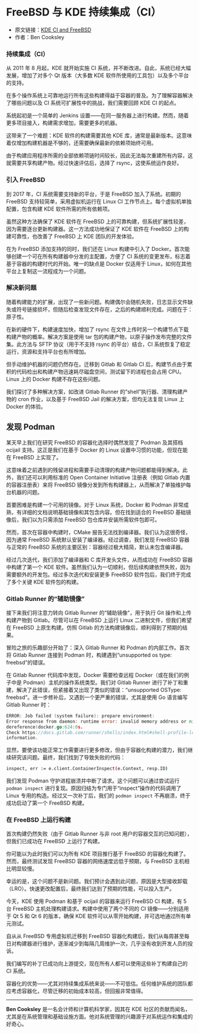 # FreeBSD 与 KDE 持续集成（CI） 

- 原文链接：[KDE CI and FreeBSD](https://freebsdfoundation.org/our-work/journal/browser-based-edition/development-workflow-and-ci/kde-ci-and-freebsd/)
- 作者：Ben Cooksley

### 持续集成（CI）

从 2011 年 8 月起，KDE 就开始实施 CI 系统，并不断改进。自此，系统已经大幅发展，增加了对多个 Qt 版本（大多数 KDE 软件所使用的工具包）以及多个平台的支持。

在多个操作系统上可靠地运行所有这些构建得益于容器的普及。为了理解容器解决了哪些问题以及 CI 系统可扩展性中的挑战，我们需要回顾 KDE CI 的起点。

系统起初是一个简单的 Jenkins 设置——在同一服务器上进行构建。然而，随着更多项目接入，构建需求增加，需要更多的机器。

这带来了一个难题：KDE 软件的构建需要其他 KDE 库，通常是最新版本。这意味着仅增加构建机器是不够的，还需要确保最新的依赖项始终可用。

由于构建应用程序所需的全部依赖项链时间较长，因此无法每次重建所有内容，这就需要共享构建产物。经过快速评估后，选择了 rsync，这使系统运作良好。

### 引入 FreeBSD 

到 2017 年，CI 系统需要支持新的平台，于是 FreeBSD 加入了系统。初期的 FreeBSD 支持较简单，采用虚拟机运行在 Linux CI 工作节点上。每个虚拟机单独配置，包含构建 KDE 软件所需的所有依赖项。

虽然这种方法确保了 KDE 软件在 FreeBSD 上的可靠构建，但系统扩展性较差，因为需要逐台更新构建器。这一方法成功地保证了 KDE 软件在 FreeBSD 上的构建可靠性，也改善了 FreeBSD 上 KDE 团队的开发体验。

在为 FreeBSD 添加支持的同时，我们还在 Linux 构建中引入了 Docker。首次能够创建一个可在所有构建器中分发的主配置，方便了 CI 系统的变更发布，标志着基于容器的构建时代的开始。唯一的缺点是 Docker 仅适用于 Linux，如何在其他平台上复制这一流程成为一个问题。

### 解决新问题

随着构建能力的扩展，出现了一些新问题。构建偶尔会随机失败，日志显示文件缺失或符号链接损坏，但随后检查发现文件存在，之后的构建顺利完成。问题在于：原子性。

在新的硬件下，构建速度加快，增加了 rsync 在文件上传时另一个构建节点下载构建产物的概率。解决方案是使用 tar 包的构建产物，以原子操作发布完整的文件集。此方法与 SFTP 协议（用于不支持 rsync 的平台）结合，CI 系统恢复了稳定运行，资源和支持平台也有所增加。

但手动维护机器的问题仍然存在。迁移到 Gitlab 和 Gitlab CI 后，构建节点由于累积的代码检出和构建产物迅速耗尽磁盘空间，测试留下的进程也会占用 CPU。Linux 上的 Docker 构建不存在这些问题。

我们探讨了多种解决方案，如改进 Gitlab Runner 的“shell”执行器、清理构建产物的 cron 作业，以及基于 FreeBSD Jail 的解决方案，但均无法复现 Linux 上 Docker 的体验。

## 发现 Podman

某天早上我们在研究 FreeBSD 的容器化选择时偶然发现了 Podman 及其搭档 ocijail 支持。这正是我们在基于 Docker 的 Linux 设置中习惯的功能，但现在能在 FreeBSD 上实现了。

这意味着之前遇到的残留进程和需要手动清理的构建产物问题都能得到解决。此外，我们还可以利用标准的 Open Container Initiative 注册表（例如 Gitlab 内置的容器注册表）来将 FreeBSD 镜像分发到所有构建器上，从而解决了单独维护每台机器的问题。

首要困难是构建一个可用的镜像。对于 Linux 系统，Docker 和 Podman 非常成熟，有详细的文档说明基础镜像和其包含内容。但在找到适合的 FreeBSD 基础镜像后，我们以为只需添加 FreeBSD 包仓库并安装所需软件包即可。

然而，首次在容器中构建时，CMake 报告无法找到编译器。我们认为这很奇怪，因为通常 FreeBSD 系统默认安装了编译器。经过调查，我们发现 FreeBSD 容器与正常的 FreeBSD 系统的主要区别：容器经过极大精简，默认未包含编译器。

经过几次迭代，我们添加了编译器和 C 库开发头文件，从而成功在 FreeBSD 容器中构建了第一个 KDE 软件。虽然我们认为一切顺利，但后续构建依然失败，因为需要额外的开发包。经过多次迭代和安装更多 FreeBSD 软件包后，我们终于完成了多个关键 KDE 软件包的构建。

### Gitlab Runner 的“辅助镜像”

接下来我们将注意力转向 Gitlab Runner 的“辅助镜像”，用于执行 Git 操作和上传构建产物到 Gitlab。尽管可以在 FreeBSD 上运行 Linux 二进制文件，但我们希望在 FreeBSD 上原生构建。仿照 Gitlab 的方法构建镜像后，顺利得到了预期的结果。

冒险之旅的乐趣部分开始了：深入 Gitlab Runner 和 Podman 的内部工作。首次将 Gitlab Runner 连接到 Podman 时，构建遇到“unsupported os type: freebsd”的错误。

在 Gitlab Runner 代码库中发现，Docker 需要检查远程 Docker（或在我们的例子中是 Podman）主机的操作系统类型。我们对 Gitlab Runner 进行了补丁和重建，解决了此错误，但紧接着又出现了类似的错误：“unsupported OSType: freebsd”。进一步修补后，又遇到一个更严重的错误，尤其是使用 Go 语言编写 Gitlab Runner 时：

```go
ERROR: Job failed (system failure): prepare environment:
Error response from daemon: runtime error: invalid memory address or nil pointer
dereference(docker.go:624:0s.
Check https://docs.gitlab.com/runner/shells/index.html#shell-profile-loading for more
information.
```

显然，要使该功能正常工作需要进行更多修改，但由于容器化构建的潜力，我们继续研究该问题。最终，我们找到了导致失败的代码：

```sh
inspect, err := e.client.ContainerInspect(e.Context, resp.ID)
```

我们发现 Podman 守护进程崩溃并中断了请求。这个问题可以通过尝试运行 `podman inspect` 进行复现。原因归结为专门用于“inspect”操作的代码调用了 Linux 专用的构造。经过又一次补丁后，我们的 `podman inspect` 不再崩溃，终于成功启动了第一个 FreeBSD 构建。

### 在 FreeBSD 上运行构建

首次构建仍然失败（由于 Gitlab Runner 与非 root 用户的容器交互的已知问题），但我们已成功在 FreeBSD 上运行了构建。

你可能以为此时我们可以为所有 KDE 项目推行基于 FreeBSD 的容器化构建了。然而，最终测试发现 FreeBSD 容器的网络速度远低于预期，与 FreeBSD 主机相比明显较慢。

幸运的是，这个问题不是新问题。我们预计会遇到此问题，原因是大型接收卸载（LRO）。快速更改配置后，最终我们达到了预期的性能，可以投入生产。

今天，KDE 使用 Podman 和基于 ocijail 的容器来运行 FreeBSD CI 构建，有 5 台 FreeBSD 主机处理构建请求。构建中使用了两个不同的 CI 镜像——分别适用于 Qt 5 和 Qt 6 的版本，确保 KDE 软件可以从零开始构建，并可选地通过所有单元测试。

自从从 FreeBSD 专用虚拟机迁移到 FreeBSD 容器化构建后，我们从每周甚至每日对构建器进行维护，逐渐减少到每隔几周维护一次，几乎没有收到开发人员的投诉。

我们编写的补丁已成功向上游提交，现在所有人都可以使用这些补丁构建自己的 CI 系统。

容器化的优势——尤其对持续集成系统来说——不可低估。任何维护系统的团队都应考虑容器化，尽管迁移的初始成本较高，但回报非常值得。

---

**Ben Cooksley** 是一名会计师和计算机科学家，因其在 KDE 社区的贡献而闻名，尤其是在系统管理和基础设施方面。他对系统管理的兴趣源于对系统运作和集成的好奇心。
